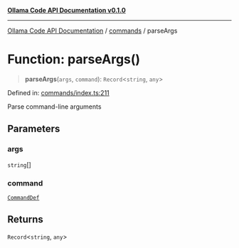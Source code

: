 [**Ollama Code API Documentation v0.1.0**](../../README.md)

***

[Ollama Code API Documentation](../../modules.md) / [commands](../README.md) / parseArgs

# Function: parseArgs()

> **parseArgs**(`args`, `command`): `Record`\<`string`, `any`\>

Defined in: [commands/index.ts:211](https://github.com/erichchampion/ollama-code/blob/97554aa24b97798bc862485527ccd6faff2a1d42/ollama-code/src/commands/index.ts#L211)

Parse command-line arguments

## Parameters

### args

`string`[]

### command

[`CommandDef`](../interfaces/CommandDef.md)

## Returns

`Record`\<`string`, `any`\>
